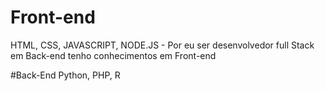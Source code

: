 # Front-end 
HTML, CSS, JAVASCRIPT, NODE.JS - Por eu ser desenvolvedor full Stack em Back-end tenho conhecimentos em Front-end


#Back-End
Python, PHP, R 
